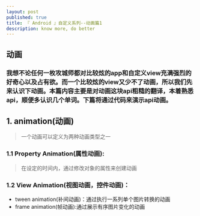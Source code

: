 ```yaml
---
layout: post
published: true
title: 『 Android 』自定义系列--动画篇1
description: know more, do better 
--- 
```


## 动画

### 我想不论任何一枚攻城师都对比较炫的app和自定义view充满强烈的好奇心以及占有欲。而一个比较炫的view又少不了动画，所以我们先来认识下动画。本篇内容主要是对动画这块api粗糙的翻译，本着熟悉api，顺便多认识几个单词。下篇将通过代码来演示api动画。

## 1. animation(动画)

>一个动画可以定义为两种动画类型之一

### 1.1 Property Animation(属性动画):
>在设定的时间内，通过修改对象的属性来创建动画

### 1.2 View Animation(视图动画，控件动画)：

* tween animation(补间动画)：通过执行一系列单个图片转换的动画
* frame animation(帧动画):通过展示有序图片变化的动画




